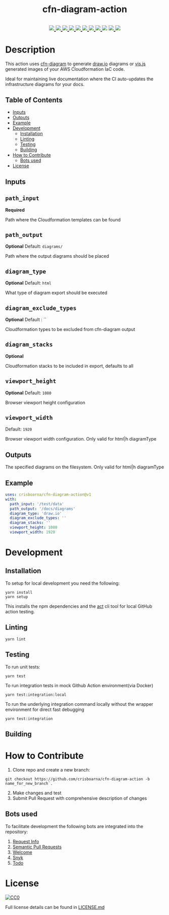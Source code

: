 <div align="center">
<h1>cfn-diagram-action</h1>
<h2>
  <a href="https://github.com/crisboarna/cfn-diagram-action/actions/workflows/merge_main.yaml">
    <img src="https://github.com/crisboarna/cfn-diagram-action/workflows/CI/CD/badge.svg">
  </a>
  <a href="https://snyk.io/test/github/crisboarna/cfn-diagram-action">
    <img src="https://snyk.io/test/github/crisboarna/cfn-diagram-action/badge.svg?targetFile=package.json">
  </a>
  <a href="https://codecov.io/gh/crisboarna/cfn-diagram-action">
    <img src="https://img.shields.io/codecov/c/github/crisboarna/cfn-diagram-action.svg">
  </a>
  <a href="https://github.com/crisboarna/cfn-diagram-action">
    <img src="https://img.shields.io/github/stars/crisboarna/cfn-diagram-action.svg">
  </a>
  <a href="https://github.com/crisboarna/cfn-diagram-action/issues">
    <img src="https://img.shields.io/github/issues/crisboarna/cfn-diagram-action.svg">
  </a>
  <a href="https://opensource.org/licenses/MIT">
    <img src="https://img.shields.io/github/license/crisboarna/cfn-diagram-action">
  </a>
  <a href="https://github.com/semantic-release/semantic-release">
    <img src="https://img.shields.io/badge/%20%20%F0%9F%93%A6%F0%9F%9A%80-semantic--release-e10079.svg?style=flat-square)">
  </a>
  <a href="https://commitizen.github.io/cz-cli/">
    <img src="https://img.shields.io/badge/commitizen-friendly-brightgreen.svg?style=flat-square">
  </a>
    <img src="https://badges.frapsoft.com/os/v1/open-source.svg?v=103" >
  <a href="https://github.com/crisboarna">
    <img src="https://img.shields.io/badge/made%20by-crisboarna-blue.svg" >
  </a>
  <a href="https://github.com/crisboarna/cfn-diagram-action/pulls">
    <img src="https://img.shields.io/badge/PRs-welcome-brightgreen.svg?style=flat">
  </a>
</h2>
</div>

# Description

This action uses [cfn-diagram](https://github.com/mhlabs/cfn-diagram) to generate [draw.io](https://draw.io) diagrams or [vis.js](https://visjs.org) generated images of your AWS Cloudformation IaC code.

Ideal for maintaining live documentation where the CI auto-updates the infrastructure diagrams for your docs.

## Table of Contents
* [Inputs](#inputs)
* [Outputs](#outputs)
* [Example](#example)
* [Development](#development)
  * [Installation](#installation)
  * [Linting](#linting)
  * [Testing](#testing)
  * [Building](#building)
* [How to Contribute](#how-to-contribute)
  * [Bots used](#bots-used)
* [License](#license)

## Inputs

## `path_input`

**Required** 

Path where the Cloudformation templates can be found

## `path_output`

**Optional**
Default: `diagrams/`

Path where the output diagrams should be placed

## `diagram_type`

**Optional**
Default: `html`

What type of diagram export should be executed

## `diagram_exclude_types`

**Optional** 
Default : ``

Cloudformation types to be excluded from cfn-diagram output

## `diagram_stacks`

**Optional** 

Cloudformation stacks to be included in export, defaults to all

## `viewport_height`

**Optional** 
Default: `1080`

Browser viewport height configuration

## `viewport_width`
Default: `1920`

Browser viewport width configuration. Only valid for html|h diagramType

## Outputs
The specified diagrams on the filesystem. Only valid for html|h diagramType

## Example

```yaml
uses: crisboarna/cfn-diagram-action@v1
with:
  path_input: '/test/data'
  path_output: '/docs/diagrams'
  diagram_type: 'draw.io'
  diagram_exclude_types: ''
  diagram_stacks: ''
  viewport_height: 1080
  viewport_width: 1920
```

# Development
## Installation
To setup for local development you need the following:
```shell
yarn install
yarn setup
```

This installs the npm dependencies and the [act](https://github.com/nektos/act) cli tool for local GitHub action testing.

## Linting
```shell
yarn lint
```
## Testing
To run unit tests:
```shell
yarn test
```
To run integration tests in mock Github Action environment(via Docker)
```shell
yarn test:integration:local
```

To run the underlying integration command locally without the wrapper environment for direct fast debugging
```shell
yarn test:integration
```
## Building

# How to Contribute

1. Clone repo and create a new branch:
```shell
git checkout https://github.com/crisboarna/cfn-diagram-action -b name_for_new_branch`.
````
2. Make changes and test
3. Submit Pull Request with comprehensive description of changes

## Bots used
To facilitate development the following bots are integrated into the repository:
1. [Request Info](https://github.com/behaviorbot/request-info)
2. [Semantic Pull Requests](https://github.com/apps/semantic-pull-requests)
2. [Welcome](https://github.com/apps/welcome)
3. [Snyk](https://github.com/marketplace/snyk)
4. [Todo](https://github.com/apps/todo)

# License
[![CC0](https://licensebuttons.net/p/zero/1.0/88x31.png)](https://creativecommons.org/publicdomain/zero/1.0/)

Full license details can be found in [LICENSE.md](./LICENSE.md)
